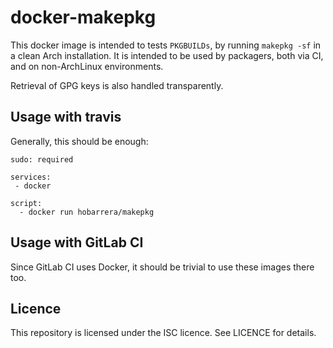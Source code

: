 docker-makepkg
==============

This docker image is intended to tests `PKGBUILDs`, by running `makepkg -sf` in
a clean Arch installation.
It is intended to be used by packagers, both via CI, and on non-ArchLinux
environments.

Retrieval of GPG keys is also handled transparently.

Usage with travis
-----------------

Generally, this should be enough:

```
sudo: required

services:
 - docker

script:
  - docker run hobarrera/makepkg
```

Usage with GitLab CI
--------------------

Since GitLab CI uses Docker, it should be trivial to use these images there
too.

Licence
-------

This repository is licensed under the ISC licence. See LICENCE for details.


